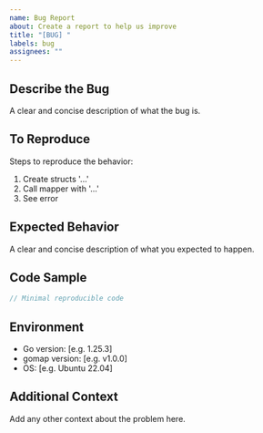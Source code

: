 ```yaml
---
name: Bug Report
about: Create a report to help us improve
title: "[BUG] "
labels: bug
assignees: ""
---
```


## Describe the Bug

A clear and concise description of what the bug is.

## To Reproduce

Steps to reproduce the behavior:

1. Create structs '...'
2. Call mapper with '...'
3. See error

## Expected Behavior

A clear and concise description of what you expected to happen.

## Code Sample

```go
// Minimal reproducible code
```

## Environment

- Go version: [e.g. 1.25.3]
- gomap version: [e.g. v1.0.0]
- OS: [e.g. Ubuntu 22.04]

## Additional Context

Add any other context about the problem here.
